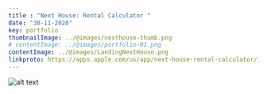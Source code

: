 ```yaml
---
title : "Next House: Rental Calculator "
date: "30-11-2020"
key: portfolio
thumbnailImage: ../@images/nexthouse-thumb.png
# contentImage: ../@images/portfolio-01.png
contentImage: ../@images/LandingNextHouse.png
linkproto: https://apps.apple.com/us/app/next-house-rental-calculator/id1576807313
---
```



![alt text](../@images/LandingNextHouse.png)
